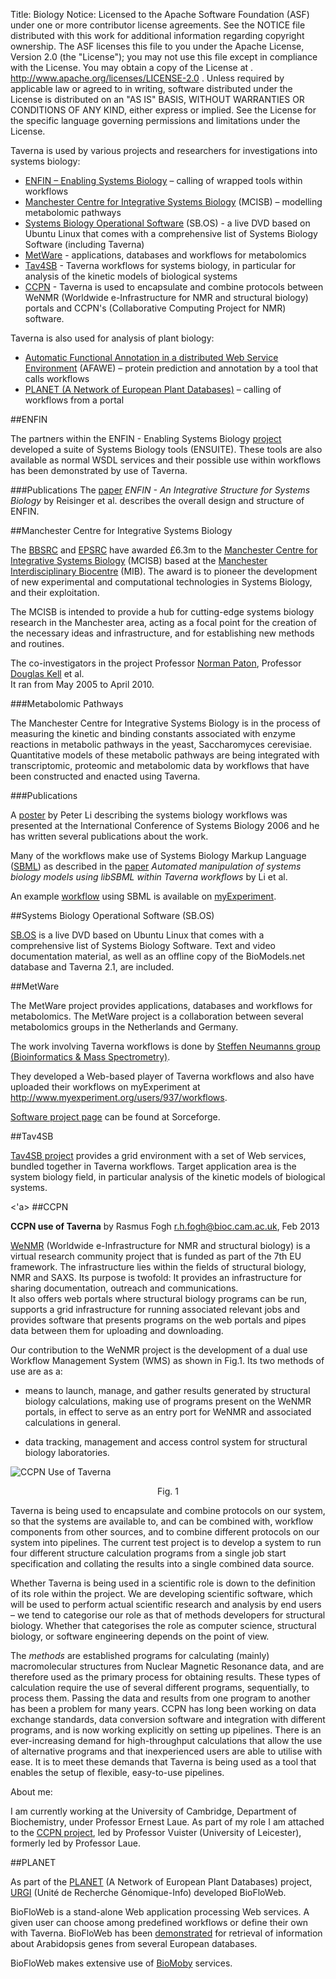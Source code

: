 Title:     Biology
Notice:    Licensed to the Apache Software Foundation (ASF) under one
           or more contributor license agreements.  See the NOTICE file
           distributed with this work for additional information
           regarding copyright ownership.  The ASF licenses this file
           to you under the Apache License, Version 2.0 (the
           "License"); you may not use this file except in compliance
           with the License.  You may obtain a copy of the License at
           .
             http://www.apache.org/licenses/LICENSE-2.0
           .
           Unless required by applicable law or agreed to in writing,
           software distributed under the License is distributed on an
           "AS IS" BASIS, WITHOUT WARRANTIES OR CONDITIONS OF ANY
           KIND, either express or implied.  See the License for the
           specific language governing permissions and limitations
           under the License.

Taverna is used by various projects and researchers for investigations into systems biology:

 - [ENFIN – Enabling Systems Biology](#enfin) – calling of wrapped tools within workflows
 - [Manchester Centre for Integrative Systems Biology](#manchester-centre-for-integrative-systems-biology) 
      (MCISB) – modelling metabolomic pathways
 - [Systems Biology Operational Software](#sb-os) (SB.OS) - 
      a live DVD based on Ubuntu Linux that comes with a comprehensive list of Systems Biology Software (including Taverna)
 - [MetWare](#metware) - applications, databases and workflows for metabolomics
 - [Tav4SB](/introduction/taverna-in-use/biology#tav4sb) - Taverna workflows for systems biology, 
      in particular for analysis of the kinetic models of biological systems
 - [CCPN](/introduction/taverna-in-use/biology#ccpn) - Taverna is used to encapsulate and combine protocols between 
      WeNMR (Worldwide e-Infrastructure for NMR and structural biology) portals and CCPN's 
     (Collaborative Computing Project for NMR) software. 

Taverna is also used for analysis of plant biology:

 - [Automatic Functional Annotation in a distributed Web Service Environment](/introduction/taverna-in-use/annotation#afawe) 
   (AFAWE) – protein prediction and annotation by a tool that calls workflows
 - [PLANET (A Network of European Plant Databases)](#planet) – calling of workflows from a portal


<a name="enfin"></a>
##ENFIN

The partners within the ENFIN - Enabling Systems Biology [project](http://www.enfin.org/) 
   developed a suite of Systems Biology tools (ENSUITE). 
These tools are also available as normal WSDL services and their possible use within workflows has been 
   demonstrated by use of Taverna.

###Publications
The [paper](http://www.springerlink.com/content/hw667700pm2170j4/) 
   *ENFIN - An Integrative Structure for Systems Biology* 
   by Reisinger et al. describes the overall design and structure of ENFIN.

<a name="manchester-centre-for-integrative-systems-biology"></a>
##Manchester Centre for Integrative Systems Biology

The [BBSRC](http://www.bbsrc.ac.uk/) and [EPSRC](http://www.epsrc.ac.uk/) have awarded £6.3m to the 
  [Manchester Centre for Integrative Systems Biology](http://www.mcisb.org/) 
  (MCISB) based at the [Manchester Interdisciplinary Biocentre](http://www.mib.ac.uk/) (MIB). 
The award is to pioneer the development of new experimental and computational technologies in Systems Biology, 
   and their exploitation.

The MCISB is intended to provide a hub for cutting-edge systems biology research in the Manchester area, 
   acting as a focal point for the creation of the necessary ideas and infrastructure, 
   and for establishing new methods and routines.

The co-investigators in the project Professor [Norman Paton](http://www.manchester.ac.uk/research/norman.paton), 
   Professor [Douglas Kell](http://www.manchester.ac.uk/research/Douglas.kell) et al.  
It ran from May 2005 to April 2010.

###Metabolomic Pathways

The Manchester Centre for Integrative Systems Biology is in the process of measuring the kinetic and 
   binding constants associated with enzyme reactions in metabolic pathways in the yeast, 
   Saccharomyces cerevisiae. 
Quantitative models of these metabolic pathways are being integrated with transcriptomic, 
   proteomic and metabolomic data by workflows that have been constructed and enacted using Taverna.

###Publications

A [poster](http://www.mygrid.org.uk/files/2008/09/peter-li-poster.pdf) by Peter Li 
   describing the systems biology workflows was presented at the International Conference of Systems Biology 2006 
   and he has written several publications about the work.

Many of the workflows make use of Systems Biology Markup Language 
   ([SBML](http://sbml.org/)) as described in the 
   [paper](http://www.mygrid.org.uk/outreach/publications/li2007/) 
   *Automated manipulation of systems biology models using libSBML within Taverna workflows* by Li et al.

An example [workflow](http://www.myexperiment.org/workflows/79) using SBML is available on 
   [myExperiment](http://www.myexperiment.org).

<a name="sb-os"></a>
##Systems Biology Operational Software (SB.OS)

[SB.OS](http://www.sbos.eu/doku.php) is a live DVD based on Ubuntu Linux that comes with 
   a comprehensive list of Systems Biology Software. 
Text and video documentation material, 
   as well as an offline copy of the BioModels.net database and Taverna 2.1, are included.

<a name="metware"></a>
##MetWare

The MetWare project provides applications, databases and workflows for metabolomics. 
The MetWare project is a collaboration between several metabolomics groups in the Netherlands and Germany.

The work involving Taverna workflows is done by 
   [Steffen Neumanns group (Bioinformatics &amp; Mass Spectrometry)](http://www.ipb-halle.de/en/research/stress-and-developmental-biology/all-staff/).

They developed a Web-based player of Taverna workflows and also have uploaded their workflows on myExperiment at 
   <http://www.myexperiment.org/users/937/workflows>.

[Software project page](http://sourceforge.net/apps/mediawiki/metware/index.php?title=Main_Page) can be found at Sorceforge.

<a name="tav4sb"></a>
##Tav4SB

[Tav4SB project](http://bioputer.mimuw.edu.pl/tav4sb/) provides a grid environment with a set of Web services, 
   bundled together in Taverna workflows. 
Target application area is the system biology field, 
   in particular analysis of the kinetic models of biological systems.

<a name="ccpn"><'a>
##CCPN
                    
**CCPN use of Taverna**
by Rasmus Fogh r.h.fogh@bioc.cam.ac.uk, Feb 2013

[WeNMR](http://www.wenmr.eu/) (Worldwide e-Infrastructure for NMR and structural biology) 
   is a virtual research community project that is funded as part of the 7th EU framework. 
The infrastructure lies within the fields of structural biology, NMR and SAXS. 
Its purpose is twofold: It provides an infrastructure for sharing documentation, outreach and communications.  
It also offers web portals where structural biology programs can be run, supports a grid infrastructure 
   for running associated relevant jobs and provides software that presents programs on the web portals and 
   pipes data between them for uploading and downloading.

Our contribution to the WeNMR project is the development of a dual use Workflow Management System (WMS) as shown in Fig.1. 
Its two methods of use are as a:

 - means to launch, manage, and gather results generated by structural biology calculations, 
      making use of programs present on the WeNMR portals, 
      in effect to serve as an entry port for WeNMR and associated calculations in general.

 - data tracking, management and access control system for structural biology laboratories.

![CCPN Use of Taverna](/img/CCPNuse.png)

<p align="center">Fig. 1</p>

Taverna is being used to encapsulate and combine protocols on our system, 
   so that the systems are available to, and can be combined with, 
   workflow components from other sources, 
   and to combine different protocols on our system into pipelines. 
The current test project is to develop a system to run four different structure calculation programs 
   from a single job start specification and collating the results into a single combined data source.

Whether Taverna is being used in a scientific role is down to the definition of its role within the project. 
We are developing scientific software, 
   which will be used to perform actual scientific research and analysis by end users – 
   we tend to categorise our role as that of methods developers for structural biology. 
Whether that categorises the role as computer science, structural biology, 
   or software engineering depends on the point of view.

The *methods* are established programs for calculating (mainly) macromolecular structures 
   from Nuclear Magnetic Resonance data, and are therefore used as the primary process for obtaining results. 
These types of calculation require the use of several different programs, sequentially, to process them. 
Passing the data and results from one program to another has been a problem for many years. 
CCPN has long been working on data exchange standards, data conversion software and integration with different programs, 
   and is now working explicitly on setting up pipelines. 
There is an ever-increasing demand for high-throughput calculations that allow the use of alternative programs and 
   that inexperienced users are able to utilise with ease. 
It is to meet these demands that Taverna is being used as a tool that enables the setup of flexible, 
   easy-to-use pipelines.

About me:

I am currently working at the University of Cambridge, Department of Biochemistry, 
   under Professor Ernest Laue. 
As part of my role I am attached to the [CCPN project](http://www.ccpn.ac.uk/), 
   led by Professor Vuister (University of Leicester), formerly led by Professor Laue.

<a name="planet"></a>
##PLANET

As part of the [PLANET](http://www.eu-plant-genome.net/) (A Network of European Plant Databases) project, 
   [URGI](http://www.breedwheat.fr/institutions.php?id=6) 
   (Unité de Recherche Génomique-Info) developed BioFloWeb.

BioFloWeb is a stand-alone Web application processing Web services. 
A given user can choose among predefined workflows or define their own with Taverna. 
BioFloWeb has been [demonstrated](http://biofloweb.sourceforge.net/) 
   for retrieval of information about Arabidopsis genes from several European databases.

BioFloWeb makes extensive use of [BioMoby](/introduction/taverna-in-use/annotation#adoption-by-moby) services.

